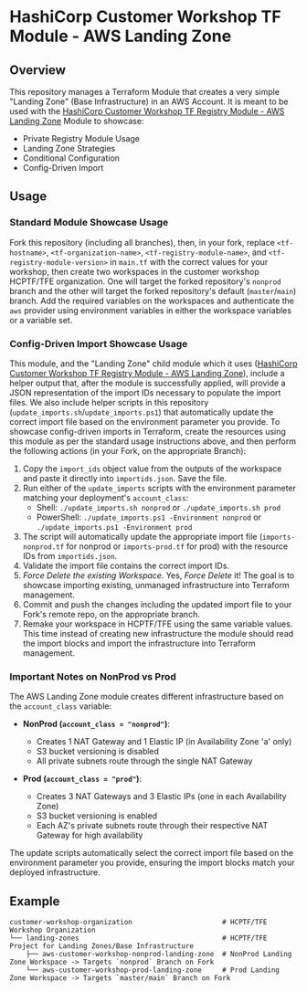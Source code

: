 # HashiCorp Customer Workshop TF Module - AWS Landing Zone

## Overview

This repository manages a Terraform Module that creates a very simple "Landing Zone" (Base Infrastructure) in an AWS Account. It is meant to be used with the [HashiCorp Customer Workshop TF Registry Module - AWS Landing Zone](https://github.com/leefowlercu/hashicorp-workshop-tf-registry-module-aws-landing-zone) Module to showcase:

- Private Registry Module Usage
- Landing Zone Strategies
- Conditional Configuration
- Config-Driven Import

## Usage

### Standard Module Showcase Usage

Fork this repository (including all branches), then, in your fork, replace `<tf-hostname>`, `<tf-organization-name>`, `<tf-registry-module-name>`, and `<tf-registry-module-version>` in `main.tf` with the correct values for your workshop, then create two workspaces in the customer workshop HCPTF/TFE organization. One will target the forked repository's `nonprod` branch and the other will target the forked repository's default (`master`/`main`) branch. Add the required variables on the workspaces and authenticate the `aws` provider using environment variables in either the workspace variables or a variable set.

### Config-Driven Import Showcase Usage

This module, and the "Landing Zone" child module which it uses ([HashiCorp Customer Workshop TF Registry Module - AWS Landing Zone](https://github.com/leefowlercu/hashicorp-workshop-tf-registry-module-aws-landing-zone)), include a helper output that, after the module is successfully applied, will provide a JSON representation of the import IDs necessary to populate the import files. We also include helper scripts in this repository (`update_imports.sh`/`update_imports.ps1`) that automatically update the correct import file based on the environment parameter you provide. To showcase config-driven imports in Terraform, create the resources using this module as per the standard usage instructions above, and then perform the following actions (in your Fork, on the appropriate Branch):

1. Copy the `import_ids` object value from the outputs of the workspace and paste it directly into `importids.json`. Save the file.
2. Run either of the `update_imports` scripts with the environment parameter matching your deployment's `account_class`:
   - Shell: `./update_imports.sh nonprod` or `./update_imports.sh prod`
   - PowerShell: `./update_imports.ps1 -Environment nonprod` or `./update_imports.ps1 -Environment prod`
3. The script will automatically update the appropriate import file (`imports-nonprod.tf` for nonprod or `imports-prod.tf` for prod) with the resource IDs from `importids.json`.
4. Validate the import file contains the correct import IDs.
5. *Force Delete the existing Workspace*. Yes, *Force Delete* it! The goal is to showcase importing existing, unmanaged infrastructure into Terraform management.
6. Commit and push the changes including the updated import file to your Fork's remote repo, on the appropriate branch.
7. Remake your workspace in HCPTF/TFE using the same variable values. This time instead of creating new infrastructure the module should read the import blocks and import the infrastructure into Terraform management.

### Important Notes on NonProd vs Prod

The AWS Landing Zone module creates different infrastructure based on the `account_class` variable:

- **NonProd (`account_class = "nonprod"`)**: 
  - Creates 1 NAT Gateway and 1 Elastic IP (in Availability Zone 'a' only)
  - S3 bucket versioning is disabled
  - All private subnets route through the single NAT Gateway

- **Prod (`account_class = "prod"`)**:
  - Creates 3 NAT Gateways and 3 Elastic IPs (one in each Availability Zone)
  - S3 bucket versioning is enabled
  - Each AZ's private subnets route through their respective NAT Gateway for high availability

The update scripts automatically select the correct import file based on the environment parameter you provide, ensuring the import blocks match your deployed infrastructure.

## Example

```
customer-workshop-organization                      # HCPTF/TFE Workshop Organization 
└── landing-zones                                   # HCPTF/TFE Project for Landing Zones/Base Infrastructure
    ├── aws-customer-workshop-nonprod-landing-zone  # NonProd Landing Zone Workspace -> Targets `nonprod` Branch on Fork
    └── aws-customer-workshop-prod-landing-zone     # Prod Landing Zone Workspace -> Targets `master/main` Branch on Fork
```
